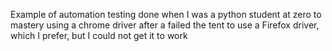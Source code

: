 Example of automation testing done when I was a python student at zero to mastery using a chrome driver after a failed the tent to use a Firefox driver, which I prefer, but I could not get it to work
